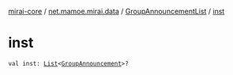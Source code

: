 [mirai-core](../../index.md) / [net.mamoe.mirai.data](../index.md) / [GroupAnnouncementList](index.md) / [inst](./inst.md)

# inst

`val inst: `[`List`](https://kotlinlang.org/api/latest/jvm/stdlib/kotlin.collections/-list/index.html)`<`[`GroupAnnouncement`](../-group-announcement/index.md)`>?`
